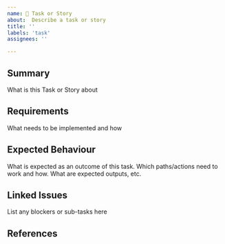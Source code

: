 ```yaml
---
name: 📕 Task or Story
about:  Describe a task or story
title: ''
labels: 'task'
assignees: ''

---
```


## Summary
What is this Task or Story about

## Requirements
What needs to be implemented and how

## Expected Behaviour
What is expected as an outcome of this task.
Which paths/actions need to work and how.
What are expected outputs, etc.

## Linked Issues
List any blockers or sub-tasks here

## References

